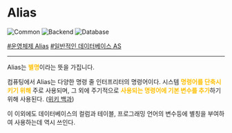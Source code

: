 
# Alias

![Common](https://raw.githubusercontent.com/meotitda/DICTIONARY/master/2TAT1C/Label_Common.png)
![Backend](https://raw.githubusercontent.com/meotitda/DICTIONARY/master/2TAT1C/Label_Backend.png)
![Database](https://raw.githubusercontent.com/meotitda/DICTIONARY/master/2TAT1C/Label_Database.png)

<a href = "https://en.wikipedia.org/wiki/Alias_(command)">#운영체제 Alias</a> 
<a href = "https://en.wikipedia.org/wiki/Alias_(SQL)">#일반적인 데이터베이스 AS</a> 

---

Alias는  <span style="color:#FFBF00; font-weight:bold;">별명</span>이라는 뜻을 가집니다. 

컴퓨팅에서 Alias는 다양한 명령 줄 인터프리터의 명령어이다. 시스템 <span style="color:#FFBF00; font-weight:bold;">명령어를 단축시키기 위해</span> 주로 사용되며, 그 외에 주기적으로 <span style="color:#FFBF00; font-weight:bold;">사용되는 명령어에 기본 변수를 추가</span>하기 위해 사용된다.
([위키 백과](<https://ko.wikipedia.org/wiki/Alias_(%EB%AA%85%EB%A0%B9%EC%96%B4)>))

이 이외에도 데이터베이스의 컬럼과 테이블, 프로그래밍 언어의 변수등에 별칭을 부여하여 사용하는데 역시 쓰인다.
